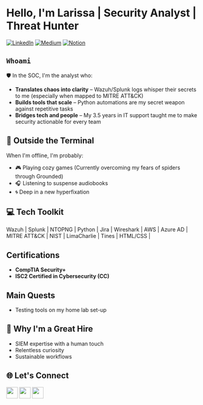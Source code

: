 <h1> Hello, I'm Larissa | Security Analyst | Threat Hunter </h1>

[![LinkedIn](https://img.shields.io/badge/LinkedIn-0077B5?style=for-the-badge&logo=linkedin&logoColor=white)](http://linkedin.com/in/larissa-m-egbuna)
[![Medium](https://img.shields.io/badge/Medium-12100E?style=for-the-badge&logo=medium&logoColor=white)](https://medium.com/@li.megbuna)
[![Notion](https://img.shields.io/badge/Notion-000000?style=for-the-badge&logo=notion&logoColor=white)](https://www.notion.so/Hi-I-m-Larissa-1fb2ca46461680d18b07c3d20a07fecf?pvs=4)

## `Whoami`

🛡️ In the SOC, I'm the analyst who:
- **Translates chaos into clarity** – Wazuh/Splunk logs whisper their secrets to me (especially when mapped to MITRE ATT&CK)
- **Builds tools that scale** – Python automations are my secret weapon against repetitive tasks
- **Bridges tech and people** – My 3.5 years in IT support taught me to make security actionable for every team

## 🌿 Outside the Terminal
When I'm offline, I'm probably:
- 🎮 Playing cozy games (Currently overcoming my fears of spiders through Grounded)
- 🎧 Listening to suspense audiobooks
- 🌀 Deep in a new hyperfixation

## 💻 Tech Toolkit

Wazuh | Splunk | NTOPNG | Python | Jira | Wireshark | AWS | Azure AD | MITRE ATT&CK | NIST | LimaCharlie | Tines | HTML/CSS |

## Certifications

- **CompTIA Security+**
- **ISC2 Certified in Cybersecurity (CC)**

## Main Quests
- Testing tools on my home lab set-up

## 🤝 Why I'm a Great Hire
- SIEM expertise with a human touch
- Relentless curiosity
- Sustainable workflows 


## 🌐 Let's Connect
<a href="http://linkedin.com/in/larissa-m-egbuna" target="_blank"><img src="https://img.icons8.com/color/48/000000/linkedin.png" width="30"></a>
<a href="https://medium.com/@li.megbuna" target="_blank"><img src="https://img.icons8.com/ios-filled/50/000000/medium-monogram.png" width="30"></a>
<a href="https://www.notion.so/Hi-I-m-Larissa-1fb2ca46461680d18b07c3d20a07fecf?pvs=4" target="_blank"><img src="https://img.icons8.com/ios-filled/50/000000/notion.png" width="30"></a>
